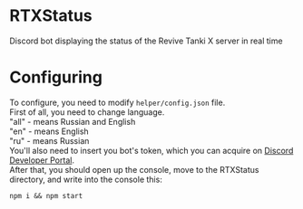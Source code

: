 # RTXStatus
Discord bot displaying the status of the Revive Tanki X server in real time
# Configuring
To configure, you need to modify `helper/config.json` file.  
First of all, you need to change language.  
"all" - means Russian and English  
"en" - means English  
"ru" - means Russian  
You'll also need to insert you bot's token, which you can acquire on [Discord Developer Portal](https://discord.con/developers).  
After that, you should open up the console, move to the RTXStatus directory, and write into the console this:
```
npm i && npm start
```
